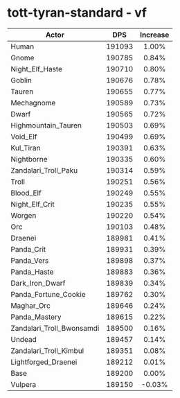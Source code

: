 # tott-tyran-standard - vf
| Actor | DPS | Increase |
|---|:---:|:---:|
|Human|191093|1.00%|
|Gnome|190785|0.84%|
|Night_Elf_Haste|190710|0.80%|
|Goblin|190676|0.78%|
|Tauren|190655|0.77%|
|Mechagnome|190589|0.73%|
|Dwarf|190565|0.72%|
|Highmountain_Tauren|190503|0.69%|
|Void_Elf|190499|0.69%|
|Kul_Tiran|190391|0.63%|
|Nightborne|190335|0.60%|
|Zandalari_Troll_Paku|190314|0.59%|
|Troll|190251|0.56%|
|Blood_Elf|190249|0.55%|
|Night_Elf_Crit|190235|0.55%|
|Worgen|190220|0.54%|
|Orc|190103|0.48%|
|Draenei|189981|0.41%|
|Panda_Crit|189931|0.39%|
|Panda_Vers|189898|0.37%|
|Panda_Haste|189883|0.36%|
|Dark_Iron_Dwarf|189839|0.34%|
|Panda_Fortune_Cookie|189762|0.30%|
|Maghar_Orc|189646|0.24%|
|Panda_Mastery|189615|0.22%|
|Zandalari_Troll_Bwonsamdi|189500|0.16%|
|Undead|189457|0.14%|
|Zandalari_Troll_Kimbul|189351|0.08%|
|Lightforged_Draenei|189212|0.01%|
|Base|189200|0.00%|
|Vulpera|189150|-0.03%|
